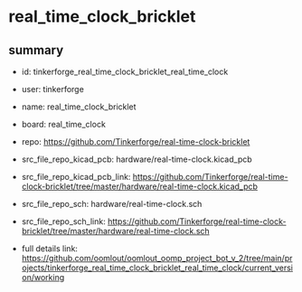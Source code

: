 # real_time_clock_bricklet
 
## summary 
* id: tinkerforge_real_time_clock_bricklet_real_time_clock
* user: tinkerforge
* name: real_time_clock_bricklet
* board: real_time_clock
* repo: https://github.com/Tinkerforge/real-time-clock-bricklet
* src_file_repo_kicad_pcb: hardware/real-time-clock.kicad_pcb
* src_file_repo_kicad_pcb_link: https://github.com/Tinkerforge/real-time-clock-bricklet/tree/master/hardware/real-time-clock.kicad_pcb


* src_file_repo_sch: hardware/real-time-clock.sch
* src_file_repo_sch_link: https://github.com/Tinkerforge/real-time-clock-bricklet/tree/master/hardware/real-time-clock.sch
* full details link: https://github.com/oomlout/oomlout_oomp_project_bot_v_2/tree/main/projects/tinkerforge_real_time_clock_bricklet_real_time_clock/current_version/working  







